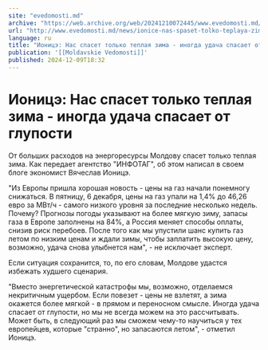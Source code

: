 ```yaml
---
site: "evedomosti.md"
archive: "https://web.archive.org/web/20241210072445/www.evedomosti.md/news/ionice-nas-spaset-tolko-teplaya-zima-inogda-udacha-spasaet-o"
url: "http://www.evedomosti.md/news/ionice-nas-spaset-tolko-teplaya-zima-inogda-udacha-spasaet-o"
language: ru
title: "Ионицэ: Нас спасет только теплая зима - иногда удача спасает от глупости"
publication: '[[Moldavskie Vedomosti]]'
published: 2024-12-09T18:32
---
```


# Ионицэ: Нас спасет только теплая зима - иногда удача спасает от глупости

От больших расходов на энергоресурсы Молдову спасет только теплая зима. Как передает агентство "ИНФОТАГ", об этом написал в своем блоге экономист Вячеслав Ионицэ.

"Из Европы пришла хорошая новость - цены на газ начали понемногу снижаться. В пятницу, 6 декабря, цены на газ упали на 1,4% до 46,26 евро за МВт/ч - самого низкого уровня за последние несколько недель. Почему? Прогнозы погоды указывают на более мягкую зиму, запасы газа в Европе заполнены на 84%, а Россия меняет способы оплаты, снизив риск перебоев. После того как мы упустили шанс купить газ летом по низким ценам и ждали зимы, чтобы заплатить высокую цену, возможно, удача снова улыбнется нам", - не исключает эксперт.

Если ситуация сохранится, то, по его словам, Молдове удастся избежать худшего сценария.

"Вместо энергетической катастрофы мы, возможно, отделаемся некритичным ущербом. Если повезет - цены не взлетят, а зима окажется более мягкой - в прямом и переносном смысле. Иногда удача спасает от глупости, но мы не всегда можем на это рассчитывать. Может быть, в следующий раз мы сможем чему-то научиться у тех европейцев, которые "странно", но запасаются летом", - отметил Ионицэ.